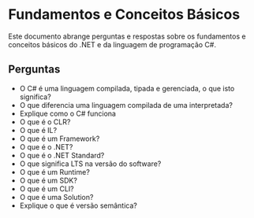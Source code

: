 # Fundamentos e Conceitos Básicos

Este documento abrange perguntas e respostas sobre os fundamentos e conceitos básicos do .NET e da linguagem de programação C#.

## Perguntas

- O C# é uma linguagem compilada, tipada e gerenciada, o que isto significa?
- O que diferencia uma linguagem compilada de uma interpretada?
- Explique como o C# funciona
- O que é o CLR?
- O que é IL?
- O que é um Framework?
- O que é o .NET?
- O que é o .NET Standard?
- O que significa LTS na versão do software?
- O que é um Runtime?
- O que é um SDK?
- O que é um CLI?
- O que é uma Solution?
- Explique o que é versão semântica?